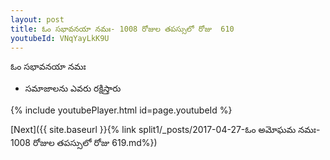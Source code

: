 ```yaml
---
layout: post
title: ఓం సభావనయా నమః- 1008 రోజుల తపస్సులో రోజు  610
youtubeId: VNqYayLkK9U
---
```

 
 
 ఓం సభావనయా నమః  
 
 -  సమాజాలను ఎవరు రక్షిస్తారు 
 
  
 
  
 
 
 
 
 
 


{% include youtubePlayer.html id=page.youtubeId %}
 
[Next]({{ site.baseurl }}{% link  split1/_posts/2017-04-27-ఓం అమోఘమ నమః- 1008 రోజుల తపస్సులో రోజు  619.md%})
 

